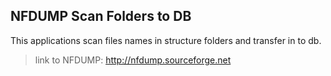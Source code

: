 ## NFDUMP Scan Folders to DB

This applications scan files names in structure folders and transfer in to db.

> link to NFDUMP: http://nfdump.sourceforge.net